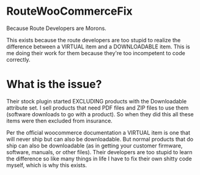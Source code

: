 # RouteWooCommerceFix
Because Route Developers are Morons.

This exists because the route developers are too stupid to realize the difference between a VIRTUAL item and a DOWNLOADABLE item.
This is me doing their work for them because they're too incompetent to code correctly.

# What is the issue?
Their stock plugin started EXCLUDING products with the Downloadable attribute set. I sell products that need PDF files and ZIP files to use them (software downloads to go with a product). So when they did this all these items were then excluded from insurance.

Per the official woocommerce documentation a VIRTUAL item is one that will never ship but can also be downloadable. But normal products that do ship can also be downloadable (as in getting your customer firmware, software, manuals, or other files). Their developers are too stupid to learn the difference so like many things in life I have to fix their own shitty code myself, which is why this exists.
